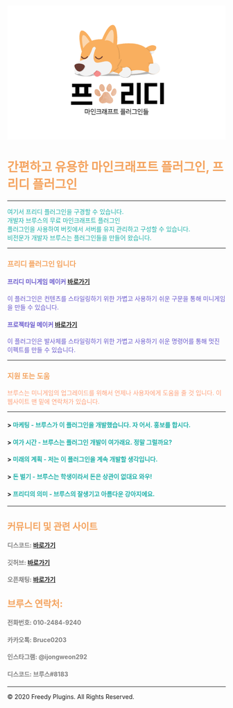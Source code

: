 <!-- .slide: data-background="./image1.png" -->
<link rel="icon" href="/favicon.ico" />

![image](FreedyPlugins.png)

# <font color='SandyBrown'>간편하고 유용한 마인크래프트 플러그인, 프리디 플러그인</font>

***

<font color='LightSeaGreen'>여기서 프리디 플러그인을 구경할 수 있습니다.</font>  
<font color='LightSeaGreen'>개발자 브루스의 무료 마인크래프트 플러그인</font>  
<font color='LightSeaGreen'>플러그인을 사용하여 버킷에서 서버를 유지 관리하고 구성할 수 있습니다.</font>  
<font color='LightSeaGreen'>비전문가 개발자 브루스는 플러그인들을 만들어 왔습니다. </font>  

***

### <font color='SandyBrown'>프리디 플러그인 입니다</font>

#### <font color='SlateBlue'>프리디 미니게임 메이커</font> [바로가기](./FreedyMinigameMaker)
<font color='SlateBlue'>이 플러그인은 컨텐츠를 스타일링하기 위한 가볍고 사용하기 쉬운 구문을 통해 미니게임을 만들 수 있습니다.</font>

#### <font color='SlateBlue'>프로젝타일 메이커</font> [바로가기](./ProjectileMaker)
<font color='SlateBlue'>이 플러그인은 발사체를 스타일링하기 위한 가볍고 사용하기 쉬운 명령어를 통해 멋진 이펙트를 만들 수 있습니다.</font>

***

### <font color='SandyBrown'>지원 또는 도움</font>
<font color='LightSalmon'>브루스는 미니게임의 업그레이드를 위해서 언제나 사용자에게 도움을 줄 것 입니다. 이 웹사이트 맨 밑에 연락처가 있습니다.</font>

***


#### > <font color='LightSeaGreen'> 마케팅 - 브루스가 이 플러그인을 개발했습니다. 자 어서. 홍보를 합시다.</font>  

#### > <font color='LightSeaGreen'> 여가 시간 - 브루스는 플러그인 개발이 여가래요. 정말 그럴까요?</font>  

#### > <font color='LightSeaGreen'> 미래의 계획 - 저는 이 플러그인을 계속 개발할 생각입니다.</font>  

#### > <font color='LightSeaGreen'> 돈 벌기 - 브루스는 학생이라서 돈은 상관이 없대요 와우!</font>  

#### > <font color='LightSeaGreen'> 프리디의 의미 - 브루스의 잘생기고 아름다운 강아지에요.</font>  


***

## <font color='SandyBrown'>커뮤니티 및 관련 사이트</font>

#### <font color='gray'>디스코드: </font> [바로가기](https://discord.gg/xej5Ut3)
#### <font color='gray'>깃허브: </font> [바로가기](https://github.com/FreedyPlugins)
#### <font color='gray'>오픈채팅: </font> [바로가기](https://open.kakao.com/o/gzol3Qeb)  

## <font color='SandyBrown'>브루스 연락처:</font>

#### <font color='gray'>전화번호: 010-2484-9240</font>
#### <font color='gray'>카카오톡: Bruce0203</font>
#### <font color='gray'>인스타그램: @ijongweon292</font>
#### <font color='gray'>디스코드: 브루스#8183</font>

***

© 2020 Freedy Plugins. All Rights Reserved.
